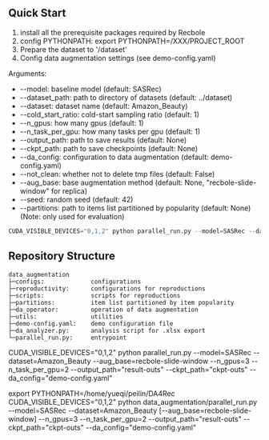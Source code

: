 ## Quick Start

1. install all the prerequisite packages required by Recbole
2. config PYTHONPATH: export PYTHONPATH=/XXX/PROJECT_ROOT
3. Prepare the dataset to '/dataset'
4. Config data augmentation settings (see demo-config.yaml)

Arguments:
   * --model: baseline model  (default: SASRec)
   * --dataset_path: path to directory of datasets (default: ../dataset)
   * --dataset: dataset name (default: Amazon_Beauty)
   * --cold_start_ratio: cold-start sampling ratio (default: 1)
   * --n_gpus: how many gpus (default: 1)
   * --n_task_per_gpu: how many tasks per gpu (default: 1)
   * --output_path: path to save results (default: None)
   * --ckpt_path: path to save checkpoints (default: None)
   * --da_config: configuration to data augmentation (default: demo-config.yaml)
   * --not_clean: whether not to delete tmp files (default: False)
   * --aug_base: base augmentation method (default: None, "recbole-slide-window" for replica)
   * --seed: random seed (default: 42)
   * --partitions: path to items list partitioned by popularity (default: None) (Note: only used for evaluation)


```python
CUDA_VISIBLE_DEVICES="0,1,2" python parallel_run.py --model=SASRec --dataset=Amazon_Beauty [--aug_base=recbole-slide-window] --n_gpus=3 --n_task_per_gpu=2 --output_path="result-outs" --ckpt_path="ckpt-outs" --da_config="demo-config.yaml"
```

## Repository Structure

```
data_augmentation
├─configs:             configurations
├─reproductivity:      configurations for reproductions
├─scripts:             scripts for reproductions
├─partitions:          item list partitioned by item popularity
├─da_operator:         operation of data augmentation
├─utils:               utilities
├─demo-config.yaml:    demo configuration file
├─da_analyzer.py:      analysis script for .xlsx export
└─parallel_run.py:     entrypoint

```
CUDA_VISIBLE_DEVICES="0,1,2" python parallel_run.py --model=SASRec --dataset=Amazon_Beauty --aug_base=recbole-slide-window --n_gpus=3 --n_task_per_gpu=2 --output_path="result-outs" --ckpt_path="ckpt-outs" --da_config="demo-config.yaml"

export PYTHONPATH=/home/yueqi/peilin/DA4Rec
CUDA_VISIBLE_DEVICES="0,1,2" python data_augmentation/parallel_run.py --model=SASRec --dataset=Amazon_Beauty [--aug_base=recbole-slide-window] --n_gpus=3 --n_task_per_gpu=2 --output_path="result-outs" --ckpt_path="ckpt-outs" --da_config="demo-config.yaml"
